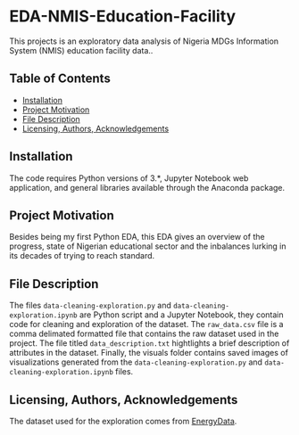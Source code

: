 # EDA-NMIS-Education-Facility

This projects is an exploratory data analysis of Nigeria MDGs Information System (NMIS) education facility data..

## Table of Contents
* [Installation](#Installation)
* [Project Motivation](#motivation)
* [File Description](#description)
* [Licensing, Authors, Acknowledgements](#licensing)

## Installation
The code requires Python versions of 3.*, Jupyter Notebook web application, and general libraries available through the Anaconda package.

## Project Motivation <a name="motivation"></a>
Besides being my first Python EDA, this EDA gives an overview of the progress, state of Nigerian educational sector and the inbalances lurking in its decades of trying to reach standard.

## File Description <a name="description"></a>
The files `data-cleaning-exploration.py` and `data-cleaning-exploration.ipynb` are Python script and a Jupyter Notebook, they contain code for cleaning and exploration of the dataset. The `raw_data.csv` file is a comma delimated formatted file that contains the raw dataset used in the project. The file titled `data_description.txt` hightlights a brief description of attributes in the dataset. Finally, the visuals folder contains saved images of visualizations generated from the `data-cleaning-exploration.py` and `data-cleaning-exploration.ipynb` files.

## Licensing, Authors, Acknowledgements <a name="licensing"></a>
The dataset used for the exploration comes from [EnergyData]('https://energydata.info/dataset/nigeria-nmis-education-facility-data-2014').
